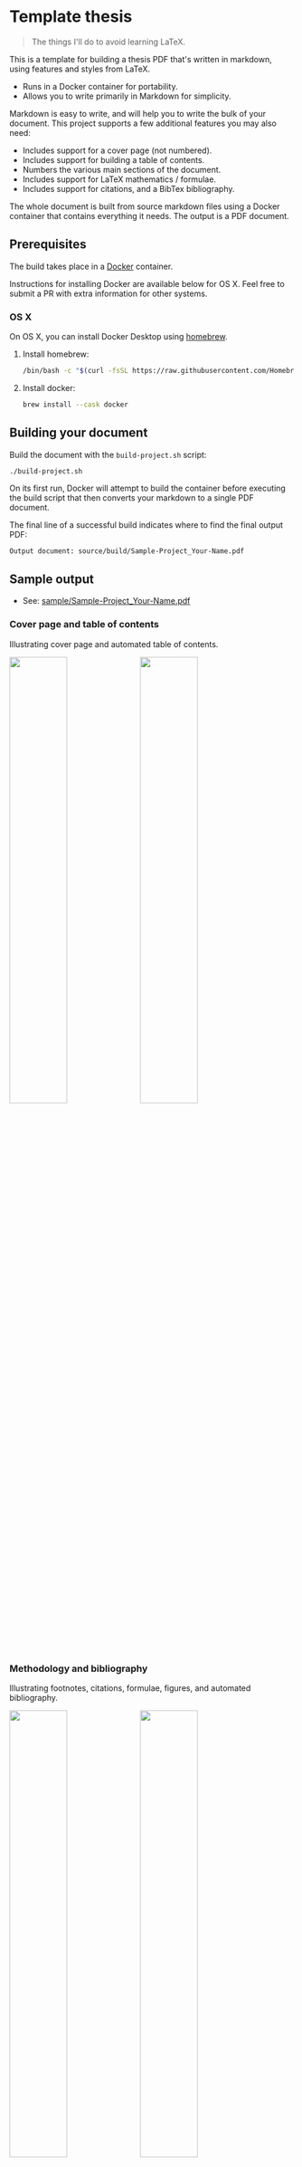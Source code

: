 # Template thesis

> The things I'll do to avoid learning LaTeX.

This is a template for building a thesis PDF that's written in markdown, using features and styles from LaTeX.

* Runs in a Docker container for portability.
* Allows you to write primarily in Markdown for simplicity.

Markdown is easy to write, and will help you to write the bulk of your document. This project supports a few additional features you may also need:

* Includes support for a cover page (not numbered).
* Includes support for building a table of contents.
* Numbers the various main sections of the document.
* Includes support for LaTeX mathematics / formulae.
* Includes support for citations, and a BibTex bibliography.

The whole document is built from source markdown files using a Docker container that contains everything it needs. The output is a PDF document.

## Prerequisites

The build takes place in a [Docker](https://www.docker.com/) container.

Instructions for installing Docker are available below for OS X. Feel free to submit a PR with extra information for other systems.

### OS X

On OS X, you can install Docker Desktop using [homebrew](https://brew.sh/).

1. Install homebrew:
   
   ```bash
   /bin/bash -c "$(curl -fsSL https://raw.githubusercontent.com/Homebrew/install/HEAD/install.sh)"
   ```

2. Install docker:

   ```bash
   brew install --cask docker
   ```

## Building your document

Build the document with the `build-project.sh` script:

```bash
./build-project.sh
```

On its first run, Docker will attempt to build the container before executing the build script that then converts your markdown to a single PDF document.

The final line of a successful build indicates where to find the final output PDF:

```text
Output document: source/build/Sample-Project_Your-Name.pdf
```

## Sample output

* See: [sample/Sample-Project_Your-Name.pdf](sample/Sample-Project_Your-Name.pdf)

### Cover page and table of contents

Illustrating cover page and automated table of contents.

<img src="screenshots/page001.png.shadow.png" width="45%" /> <img src="screenshots/page002.png.shadow.png" width="45%" />

### Methodology and bibliography

Illustrating footnotes, citations, formulae, figures, and automated bibliography.

<img src="screenshots/page006.png.shadow.png" width="45%" /> <img src="screenshots/page010.png.shadow.png" width="45%" />

## Source files

Place your source files in the `source/` directory. The build script expects to find:

* `00-cover.md` - the cover page.
* Files with prefix `01` to `08` - the main sections of your thesis.
* `bibliography.bib` - a BibTex bibliography.

NB. See sample files `05-XX-*` for an example of how to split out a large section into smaller files to make them a little easier to edit.

If your structure requires more or fewer sections, edit `scripts/build.sh`, and modify the `for I` loop.

### Being cited

Repositories, such as this, can be made easy to cite using the `CITATION.cff` file. Find out more about how to edit `CITATION.cff` in the [Citation File Format](https://citation-file-format.github.io/) documentation.

## Footnotes

Refer to your footnote with `[^1]` and provide the text of it anywhere in the document as:

```text
[^1]: this is the text
```

## Citing other papers

`bibliography.bib` is a BibTex file containing your references.

An easy way to obtain BibTex reference information is to search for the reference on Google Scholar. You can then obtain a BibTex reference using the `"` symbol beneath your chosen search result.

To refer to something in your bibliography, use `@`-notation, and refer to the name of the entry in your bibliography, eg.

```text
this paper about Paralysis Proofs @ParalysisProofs
```

You can also modify your references, eg.

* `@Something`
* `@Something [p. 45]`
* `@Something [p. 45, and a suffix]`
* `@Something [see also @SomethingElse]`

### Citation styles

Citations are styled according to `source/util/citation-style.csl`. You can see by inspection that this is a minor modification to `oxford-university-press-scimed-numerical.csl`, also in that directory.

CSL styles are available at the GitHub repository: [citation-style-language/styles](https://github.com/citation-style-language/styles)

The [Zotero Style Repository](https://www.zotero.org/styles) is a nice facility to help you find, preview, and download different citation styles.

## Formulae

The build script invokes `pandoc` with the `markdown+tex_math_dollars` option - which interprets LaTeX formulae surrounded by `$` signs. There should be no space after the opening `$` and no space before the closing `$`. eg.

```latex
$C_K = K + a^{2^t} \mod{n}$
```

There are plenty of resources for writing LaTeX formulae online. I found [LaTeX/Mathematics](https://en.wikibooks.org/wiki/LaTeX/Mathematics) quite helpful.

## Figures

To include a figure in your document, provide it as a Markdown image. The alternative text will be used as the figure's description, eg.

```text
![Here is an aperture icon](resources/aperture.png)
```

(This aperture icon comes from [Google Fonts](https://fonts.google.com/icons?icon.query=aperture).)

If you do not provide alternative text, the image will be included but not as a figure (as seen in the cover page).

To adjust the size of your image, you can provide some information in a suffix to the image markdown, eg. `{ width=100px }`

## The build script

The docker image contains `build.sh` from `scripts/build.sh`. It's a `bash` script that does the following things:

* Clears out any previous output in `source/build`.
* Prepares the cover page markdown with a following page-break.
* Prepares the main document markdown by combining the additional sections, separated by page-breaks.
* Converts the cover page to a PDF, using `pandoc`.
* Converts the main document to a PDF, using `pandoc`.
  * Numbers the sections.
  * Prefixes a table of contents.
  * Builds formulae using tex math.
  * Builds and appends citations from the bibliography.
* Combines the cover page and main document using `pdfunite`.
* Prints word counts from each section.
* Prints the location of the final document PDF in `source/build`.

Outputs from the script are found in: `source/build`

NB. The script expects to find section 00 (the cover), and sections 01 to 08 (for each of the main sections). If diverging from this structure, you may need to alter the main `for I` loop in the script.

## Troubleshooting

**Pandoc may crash without a very meaningful error.** This could indicate that you have not assigned enough memory for Docker containers. Try increasing this assignment in Docker Desktop's Preferences / Resources page.

## Contributing

If you've an improvement or modification, please submit a PR.

If you have any issues or suggestions, please create an issue.

Feel free to fork, improve, modify, or do whatever you please with this repository.
